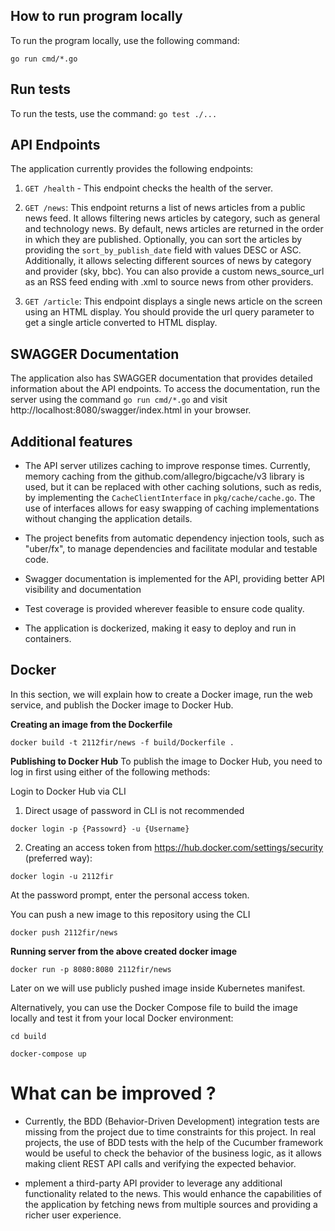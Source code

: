 ## How to run program locally 
To run the program locally, use the following command:

````
go run cmd/*.go 
````
## Run tests
To run the tests, use the command:
`go test ./...`

## API Endpoints
The application currently provides the following endpoints:
1. ``GET /health`` - This endpoint checks the health of the server.

2. ``GET /news``: This endpoint returns a list of news articles from a public news feed. It allows filtering news articles by category, such as general and technology news. By default, news articles are returned in the order in which they are published. Optionally, you can sort the articles by providing the `sort_by_publish_date` field with values DESC or ASC. Additionally, it allows selecting different sources of news by category and provider (sky, bbc). You can also provide a custom news_source_url as an RSS feed ending with .xml to source news from other providers.


3. ``GET /article``: This endpoint displays a single news article on the screen using an HTML display. You should provide the url query parameter to get a single article converted to HTML display.


## SWAGGER Documentation
The application also has SWAGGER documentation that provides detailed information about the API endpoints. To access the documentation, run the server using the command `go run cmd/*.go` and visit http://localhost:8080/swagger/index.html in your browser.

## Additional features
- The API server utilizes caching to improve response times. Currently, memory caching from the github.com/allegro/bigcache/v3 library is used, but it can be replaced with other caching solutions, such as redis, by implementing the `CacheClientInterface` in `pkg/cache/cache.go`. The use of interfaces allows for easy swapping of caching implementations without changing the application details.

- The project benefits from automatic dependency injection tools, such as "uber/fx", to manage dependencies and facilitate modular and testable code.

- Swagger documentation is implemented for the API, providing better API visibility and documentation

- Test coverage is provided wherever feasible to ensure code quality.

- The application is dockerized, making it easy to deploy and run in containers.

## Docker

In this section, we will explain how to create a Docker image, run the web service, and publish the Docker image to Docker Hub.

**Creating an image from the Dockerfile**
````
docker build -t 2112fir/news -f build/Dockerfile .
````

**Publishing to Docker Hub**
To publish the image to Docker Hub, you need to log in first using either of the following methods:

Login to Docker Hub via CLI
1) Direct usage of password in CLI is not recommended 
````
docker login -p {Passowrd} -u {Username}
````

2) Creating an access token from https://hub.docker.com/settings/security (preferred way):
````
docker login -u 2112fir
````

At the password prompt, enter the personal access token.

You can push a new image to this repository using the CLI
````
docker push 2112fir/news
````

**Running server from the above created docker image**
````
docker run -p 8080:8080 2112fir/news
````

Later on we will use publicly pushed image inside Kubernetes manifest.

Alternatively, you can use the Docker Compose file to build the image locally and test it from your local Docker environment:
````
cd build

docker-compose up
````


# What can be improved ?
- Currently, the BDD (Behavior-Driven Development) integration tests are missing from the project due to time constraints for this project. In real projects, the use of BDD tests with the help of the Cucumber framework would be useful to check the behavior of the business logic, as it allows making client REST API calls and verifying the expected behavior.

- mplement a third-party API provider to leverage any additional functionality related to the news. This would enhance the capabilities of the application by fetching news from multiple sources and providing a richer user experience.